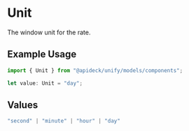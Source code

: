 # Unit

The window unit for the rate.

## Example Usage

```typescript
import { Unit } from "@apideck/unify/models/components";

let value: Unit = "day";
```

## Values

```typescript
"second" | "minute" | "hour" | "day"
```